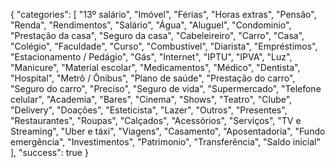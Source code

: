 {
    "categories": [
        "13º salário",
        "Imóvel",
        "Férias",
        "Horas extras",
        "Pensão",
        "Renda",
        "Rendimentos",
        "Salário",
        "Água",
        "Aluguel",
        "Condominio",
        "Prestação da casa",
        "Seguro da casa",
        "Cabeleireiro",
        "Carro",
        "Casa",
        "Colégio",
        "Faculdade",
        "Curso",
        "Combustível",
        "Diarista",
        "Empréstimos",
        "Estacionamento / Pedágio",
        "Gás",
        "Internet",
        "IPTU",
        "IPVA",
        "Luz",
        "Manicure",
        "Material escolar",
        "Medicamentos",
        "Médico",
        "Dentista",
        "Hospital",
        "Metrô / Ônibus",
        "Plano de saúde",
        "Prestação do carro",
        "Seguro do carro",
        "Preciso",
        "Seguro de vida",
        "Supermercado",
        "Telefone celular",
        "Academia",
        "Bares",
        "Cinema",
        "Shows",
        "Teatro",
        "Clube",
        "Delivery",
        "Doações",
        "Esteticista",
        "Lazer",
        "Outros",
        "Presentes",
        "Restaurantes",
        "Roupas",
        "Calçados",
        "Acessórios",
        "Serviços",
        "TV e Streaming",
        "Uber e táxi",
        "Viagens",
        "Casamento",
        "Aposentadoria",
        "Fundo emergência",
        "Investimentos",
        "Patrimonio",
        "Transferência",
        "Saldo inicial"
    ],
    "success": true
}